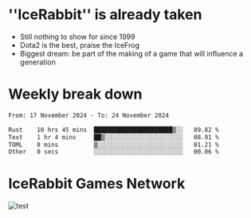 # ''IceRabbit'' is already taken
- Still nothing to show for since 1999
- Dota2 is the best, praise the IceFrog
- Biggest dream: be part of the making of a game that will influence a generation

# Weekly break down
<!--START_SECTION:waka-->

```txt
From: 17 November 2024 - To: 24 November 2024

Rust    10 hrs 45 mins  ██████████████████████▒░░   89.82 %
Text    1 hr 4 mins     ██▒░░░░░░░░░░░░░░░░░░░░░░   08.91 %
TOML    8 mins          ▒░░░░░░░░░░░░░░░░░░░░░░░░   01.21 %
Other   0 secs          ░░░░░░░░░░░░░░░░░░░░░░░░░   00.06 %
```

<!--END_SECTION:waka-->

# IceRabbit Games Network
![test](https://steam-stat.vercel.app/api?profileName=IceRabbit.png)
